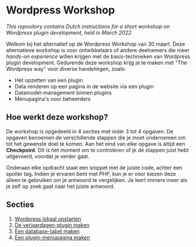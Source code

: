 # Wordpress Workshop

_This repository contains Dutch instructions for a short workshop on Wordpress plugin development, held in March 2022._

Welkom bij het alternatief op de Wordpress Workshop van 30 maart. Deze alternatieve workshop is voor ontwikkelaars of andere deelnemers die meer _hands-on experience_ willen krijgen met de basis-technieken van Wordpress plugin development. Gedurende deze workshop krijg je te maken met "The Wordpress way" voor diverse handelingen, zoals:

- Het opzetten van een plugin
- Data renderen op een pagina in de website via een plugin
- Datamodel-management binnen plugins
- Menupagina's voor beheerders

## Hoe werkt deze workshop?

De workshop is opgedeeld in 4 secties met ieder 3 tot 4 opgaven. De opgaven benoemen de verschillende stappen die je moet ondernemen om tot het gewenste doel te komen. Aan het eind van elke opgave is altijd een **Checkpoint**. Dit is het moment om te controleren of je de stappen juist hebt uitgevoerd, voordat je verder gaat.

Onderaan elke opdracht staat een snippet met de juiste code, achter een spoiler tag. Indien je ervaren bent met PHP, kun je er voor kiezen deze alleen te gebruiken om je antwoord te vergelijken. Je leert immers meer als je zelf op zoek gaat naar het juiste antwoord.

## Secties

1. [Wordpress lokaal opstarten](1-docker.md)
2. [De verjaardagen-plugin maken](2-shortcodes.md)
3. [Een database-tabel maken](3-datamodel.md)
4. [Een plugin-menupagina maken](4-menupage.md)
